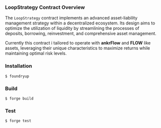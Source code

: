 ### **LoopStrategy Contract Overview**

The `LoopStrategy` contract implements an advanced asset-liability management strategy within a decentralized ecosystem. Its design aims to optimize the utilization of liquidity by streamlining the processes of deposits, borrowing, reinvestment, and comprehensive asset management.

Currently this contract i tailored to operate with **ankrFlow** and **FLOW** like assets, leveraging their unique characteristics to maximize returns while maintaining optimal risk levels.

### Installation

```shell
$ foundryup
```

### Build

```shell
$ forge build
```

### Test

```shell
$ forge test
```
